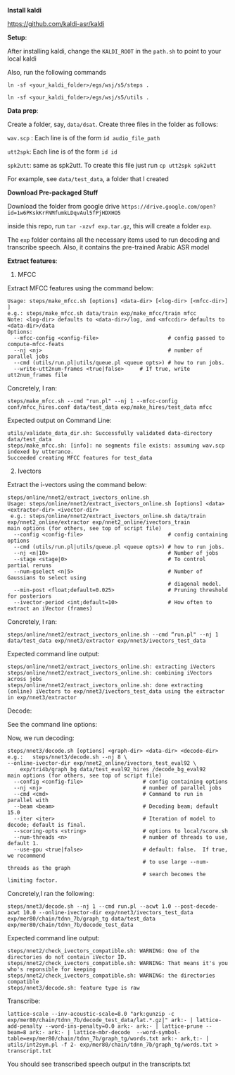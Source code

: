 **Install kaldi**

https://github.com/kaldi-asr/kaldi

**Setup**:

After installing kaldi, change the `KALDI_ROOT` in the `path.sh` to point to your local kaldi

Also, run the following commands

`ln -sf <your_kaldi_folder>/egs/wsj/s5/steps .`

`ln -sf <your_kaldi_folder>/egs/wsj/s5/utils .`

**Data prep**:

Create a folder, say, `data/dsat`. Create three files in the folder as follows:

`wav.scp` : Each line is of the form `id audio_file_path`

`utt2spk`: Each line is of the form `id id`

`spk2utt`: same as spk2utt. To create this file just run `cp utt2spk spk2utt`

For example, see `data/test_data`, a folder that I created

**Download Pre-packaged Stuff**

Download the folder from google drive `https://drive.google.com/open?id=1w6PKskKrFNMfumkLDqvAul5fPjHDXHO5`

inside this repo, run `tar -xzvf exp.tar.gz`, this will create a folder `exp`.

The `exp` folder contains all the necessary items used to run decoding and transcribe speech. Also, it contains the pre-trained Arabic ASR model

**Extract features**:

1. MFCC

Extract MFCC features using the command below:

```
Usage: steps/make_mfcc.sh [options] <data-dir> [<log-dir> [<mfcc-dir>] ]
e.g.: steps/make_mfcc.sh data/train exp/make_mfcc/train mfcc
Note: <log-dir> defaults to <data-dir>/log, and <mfccdir> defaults to <data-dir>/data
Options: 
  --mfcc-config <config-file>                      # config passed to compute-mfcc-feats 
  --nj <nj>                                        # number of parallel jobs
  --cmd (utils/run.pl|utils/queue.pl <queue opts>) # how to run jobs.
  --write-utt2num-frames <true|false>     # If true, write utt2num_frames file

```

Concretely, I ran:

`steps/make_mfcc.sh --cmd "run.pl" --nj 1 --mfcc-config conf/mfcc_hires.conf data/test_data exp/make_hires/test_data mfcc`

Expected output on Command Line:

```
utils/validate_data_dir.sh: Successfully validated data-directory data/test_data
steps/make_mfcc.sh: [info]: no segments file exists: assuming wav.scp indexed by utterance.
Succeeded creating MFCC features for test_data
```

2. Ivectors

Extract the i-vectors using the command below:

```
steps/online/nnet2/extract_ivectors_online.sh 
Usage: steps/online/nnet2/extract_ivectors_online.sh [options] <data> <extractor-dir> <ivector-dir>
 e.g.: steps/online/nnet2/extract_ivectors_online.sh data/train exp/nnet2_online/extractor exp/nnet2_online/ivectors_train
main options (for others, see top of script file)
  --config <config-file>                           # config containing options
  --cmd (utils/run.pl|utils/queue.pl <queue opts>) # how to run jobs.
  --nj <n|10>                                      # Number of jobs
  --stage <stage|0>                                # To control partial reruns
  --num-gselect <n|5>                              # Number of Gaussians to select using
                                                   # diagonal model.
  --min-post <float;default=0.025>                 # Pruning threshold for posteriors
  --ivector-period <int;default=10>                # How often to extract an iVector (frames)

```

Concretely, I ran:

`steps/online/nnet2/extract_ivectors_online.sh --cmd “run.pl" --nj 1 data/test_data exp/nnet3/extractor exp/nnet3/ivectors_test_data`

Expected command line output:

```
steps/online/nnet2/extract_ivectors_online.sh: extracting iVectors
steps/online/nnet2/extract_ivectors_online.sh: combining iVectors across jobs
steps/online/nnet2/extract_ivectors_online.sh: done extracting (online) iVectors to exp/nnet3/ivectors_test_data using the extractor in exp/nnet3/extractor
```

Decode:

See the command line options:

Now, we run decoding:

```
steps/nnet3/decode.sh [options] <graph-dir> <data-dir> <decode-dir>
e.g.:   steps/nnet3/decode.sh --nj 8 \
--online-ivector-dir exp/nnet2_online/ivectors_test_eval92 \
    exp/tri4b/graph_bg data/test_eval92_hires /decode_bg_eval92
main options (for others, see top of script file)
  --config <config-file>                   # config containing options
  --nj <nj>                                # number of parallel jobs
  --cmd <cmd>                              # Command to run in parallel with
  --beam <beam>                            # Decoding beam; default 15.0
  --iter <iter>                            # Iteration of model to decode; default is final.
  --scoring-opts <string>                  # options to local/score.sh
  --num-threads <n>                        # number of threads to use, default 1.
  --use-gpu <true|false>                   # default: false.  If true, we recommend
                                           # to use large --num-threads as the graph
                                           # search becomes the limiting factor.
```

Concretely,I ran the following:

`steps/nnet3/decode.sh --nj 1 --cmd run.pl --acwt 1.0 --post-decode-acwt 10.0 --online-ivector-dir exp/nnet3/ivectors_test_data exp/mer80/chain/tdnn_7b/graph_tg data/test_data exp/mer80/chain/tdnn_7b/decode_test_data`

Expected command line output:

```
steps/nnet2/check_ivectors_compatible.sh: WARNING: One of the directories do not contain iVector ID.
steps/nnet2/check_ivectors_compatible.sh: WARNING: That means it's you who's reponsible for keeping 
steps/nnet2/check_ivectors_compatible.sh: WARNING: the directories compatible
steps/nnet3/decode.sh: feature type is raw
```

Transcribe:  

`lattice-scale --inv-acoustic-scale=8.0 "ark:gunzip -c exp/mer80/chain/tdnn_7b/decode_test_data/lat.*.gz|" ark:- | lattice-add-penalty --word-ins-penalty=0.0 ark:- ark:- | lattice-prune --beam=8 ark:- ark:- | lattice-mbr-decode  --word-symbol-table=exp/mer80/chain/tdnn_7b/graph_tg/words.txt ark:- ark,t:- | utils/int2sym.pl -f 2- exp/mer80/chain/tdnn_7b/graph_tg/words.txt > transcript.txt`


You should see transcribed speech output in the transcripts.txt
